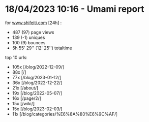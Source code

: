 # 18/04/2023 10:16 - Umami report
for www.shifeiti.com [24h] :

 - 487 (97) page views
 - 139 (-1) uniques
 - 100 (9) bounces
 - 5h 55' 29'' (12' 25'') totaltime


top 10 urls:
 - 105x [/blog/2022-12-09/]
 - 88x [/]
 - 77x [/blog/2023-01-12/]
 - 36x [/blog/2022-12-22/]
 - 21x [/about/]
 - 19x [/blog/2022-05-07/]
 - 16x [/page/2/]
 - 15x [/wiki/]
 - 15x [/blog/2023-02-03/]
 - 11x [/blog/categories/%E6%8A%80%E6%9C%AF/]


